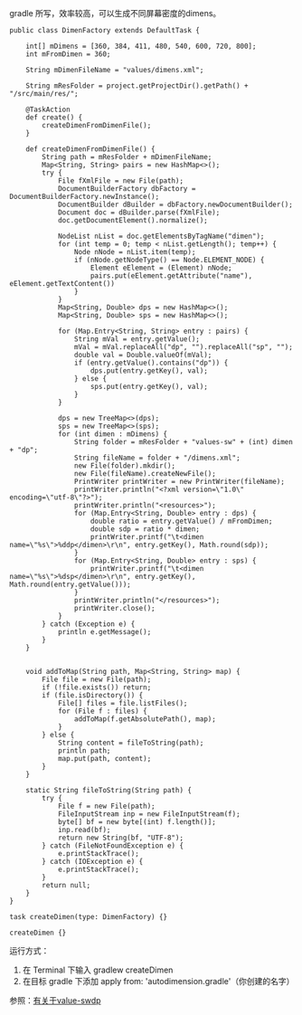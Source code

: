 gradle 所写，效率较高，可以生成不同屏幕密度的dimens。

	public class DimenFactory extends DefaultTask {
	
	    int[] mDimens = [360, 384, 411, 480, 540, 600, 720, 800];
	    int mFromDimen = 360;
	
	    String mDimenFileName = "values/dimens.xml";
	
	    String mResFolder = project.getProjectDir().getPath() + "/src/main/res/";
	
	    @TaskAction
	    def create() {
	        createDimenFromDimenFile();
	    }
	
	    def createDimenFromDimenFile() {
	        String path = mResFolder + mDimenFileName;
	        Map<String, String> pairs = new HashMap<>();
	        try {
	            File fXmlFile = new File(path);
	            DocumentBuilderFactory dbFactory = DocumentBuilderFactory.newInstance();
	            DocumentBuilder dBuilder = dbFactory.newDocumentBuilder();
	            Document doc = dBuilder.parse(fXmlFile);
	            doc.getDocumentElement().normalize();
	
	            NodeList nList = doc.getElementsByTagName("dimen");
	            for (int temp = 0; temp < nList.getLength(); temp++) {
	                Node nNode = nList.item(temp);
	                if (nNode.getNodeType() == Node.ELEMENT_NODE) {
	                    Element eElement = (Element) nNode;
	                    pairs.put(eElement.getAttribute("name"), eElement.getTextContent())
	                }
	            }
	            Map<String, Double> dps = new HashMap<>();
	            Map<String, Double> sps = new HashMap<>();
	
	            for (Map.Entry<String, String> entry : pairs) {
	                String mVal = entry.getValue();
	                mVal = mVal.replaceAll("dp", "").replaceAll("sp", "");
	                double val = Double.valueOf(mVal);
	                if (entry.getValue().contains("dp")) {
	                    dps.put(entry.getKey(), val);
	                } else {
	                    sps.put(entry.getKey(), val);
	                }
	            }
	
	            dps = new TreeMap<>(dps);
	            sps = new TreeMap<>(sps);
	            for (int dimen : mDimens) {
	                String folder = mResFolder + "values-sw" + (int) dimen + "dp";
	                String fileName = folder + "/dimens.xml";
	                new File(folder).mkdir();
	                new File(fileName).createNewFile();
	                PrintWriter printWriter = new PrintWriter(fileName);
	                printWriter.println("<?xml version=\"1.0\" encoding=\"utf-8\"?>");
	                printWriter.println("<resources>");
	                for (Map.Entry<String, Double> entry : dps) {
	                    double ratio = entry.getValue() / mFromDimen;
	                    double sdp = ratio * dimen;
	                    printWriter.printf("\t<dimen name=\"%s\">%ddp</dimen>\r\n", entry.getKey(), Math.round(sdp));
	                }
	                for (Map.Entry<String, Double> entry : sps) {
	                    printWriter.printf("\t<dimen name=\"%s\">%dsp</dimen>\r\n", entry.getKey(), Math.round(entry.getValue()));
	                }
	                printWriter.println("</resources>");
	                printWriter.close();
	            }
	        } catch (Exception e) {
	            println e.getMessage();
	        }
	    }
	
	
	    void addToMap(String path, Map<String, String> map) {
	        File file = new File(path);
	        if (!file.exists()) return;
	        if (file.isDirectory()) {
	            File[] files = file.listFiles();
	            for (File f : files) {
	                addToMap(f.getAbsolutePath(), map);
	            }
	        } else {
	            String content = fileToString(path);
	            println path;
	            map.put(path, content);
	        }
	    }
	
	    static String fileToString(String path) {
	        try {
	            File f = new File(path);
	            FileInputStream inp = new FileInputStream(f);
	            byte[] bf = new byte[(int) f.length()];
	            inp.read(bf);
	            return new String(bf, "UTF-8");
	        } catch (FileNotFoundException e) {
	            e.printStackTrace();
	        } catch (IOException e) {
	            e.printStackTrace();
	        }
	        return null;
	    }
	}
	
	task createDimen(type: DimenFactory) {}
	
	createDimen {}

运行方式：

1. 在 Terminal 下输入 gradlew createDimen
2. 在目标 gradle 下添加 apply from: 'autodimension.gradle'（你创建的名字）

参照：[有关于value-sw<N>dp](http://www.jianshu.com/p/141193f1610b)